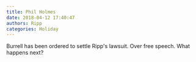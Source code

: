 ```yaml
---
title: Phil Holmes
date: 2018-04-12 17:40:47
authors: Ripp
categories: Holiday
---
```


 Burrell has been ordered to settle Ripp's lawsuit. Over free speech. What happens next?